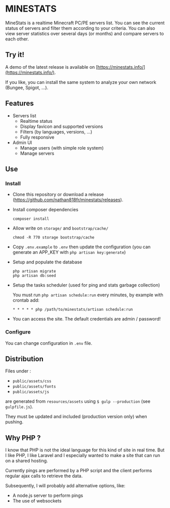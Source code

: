 # MINESTATS

MineStats is a realtime Minecraft PC/PE servers list.
You can see the current status of servers and filter them according to your criteria.
You can also view server statistics over several days (or months) and compare servers to each other.

## Try it!

A demo of the latest release is available on [https://minestats.info/](https://minestats.info/).

If you like, you can install the same system to analyze your own network (Bungee, Spigot, ...).

## Features

- Servers list
  - Realtime status
  - Display favicon and supported versions
  - Filters (by languages, versions, ...)
  - Fully responsive
- Admin UI
  - Manage users (with simple role system)
  - Manage servers


## Use

### Install

- Clone this repository or download a release (https://github.com/nathan818fr/minestats/releases).

- Install composer dependencies
  ```
  composer install
  ```
  
- Allow write on `storage/` and `bootstrap/cache/`
  ```
  chmod -R 770 storage bootstrap/cache
  ```
  
- Copy `.env.example` to `.env` then update the configuration
  (you can generate an APP_KEY with `php artisan key:generate`)

- Setup and populate the database
  ```
  php artisan migrate
  php artisan db:seed
  ```
  
- Setup the tasks scheduler (used for ping and stats garbage collection)

  You must run `php artisan schedule:run` every minutes, by example with crontab add:
  ```
  * * * * * php /path/to/minestats/artisan schedule:run
  ```
  
- You can access the site. The default credentials are admin / password!

### Configure

You can change configuration in `.env` file.

## Distribution

Files under :

- `public/assets/css`
- `public/assets/fonts`
- `public/assets/js`

are generated from `resources/assets` using `$ gulp --production` (see `gulpfile.js`).

They must be updated and included (production version only) when pushing.

## Why PHP ?

I know that PHP is not the ideal language for this kind of site in real time.
But I like PHP, I like Laravel and I especially wanted to make a site that can run on a shared hosting.

Currently pings are performed by a PHP script and the client performs regular ajax calls to retrieve the data.

Subsequently, I will probably add alternative options, like:
- A node.js server to perform pings
- The use of websockets
